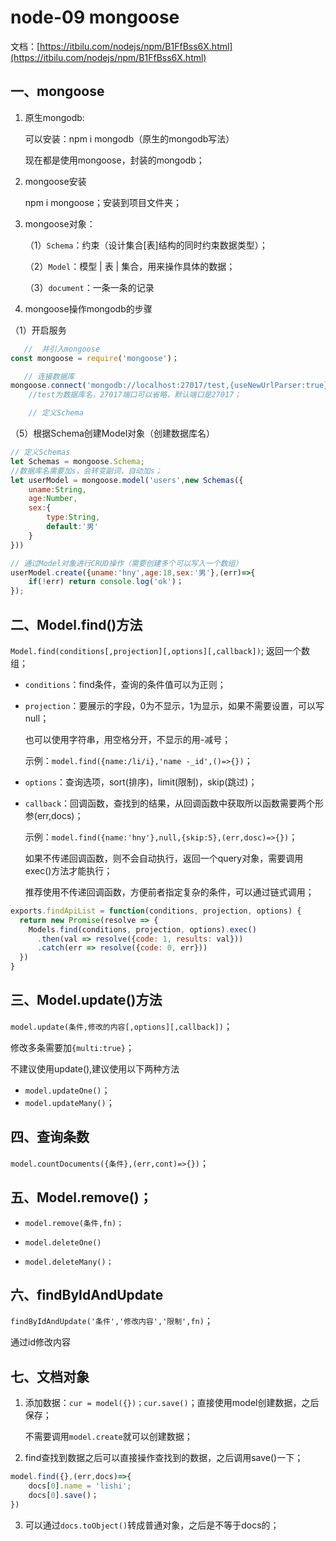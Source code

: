 # node-09 mongoose

文档：[https://itbilu.com/nodejs/npm/B1FfBss6X.html](https://itbilu.com/nodejs/npm/B1FfBss6X.html)

## 一、mongoose
1. 原生mongodb:

   可以安装：npm i mongodb（原生的mongodb写法）

   现在都是使用mongoose，封装的mongodb；

2. mongoose安装

   npm i mongoose；安装到项目文件夹；

3. mongoose对象：

   （1）`Schema`：约束（设计集合[表]结构的同时约束数据类型）；

   （2）`Model`：模型 | 表 | 集合，用来操作具体的数据；

   （3）`document`：一条一条的记录

4. mongoose操作mongodb的步骤

（1）开启服务
```js
   //  并引入mongoose
const mongoose = require('mongoose')；

   // 连接数据库
mongoose.connect('mongodb://localhost:27017/test,{useNewUrlParser:true})；
    //test为数据库名，27017端口可以省略，默认端口是27017；

    // 定义Schema

```
（5）根据Schema创建Model对象（创建数据库名）
```js
// 定义Schemas
let Schemas = mongoose.Schema;
//数据库名需要加s，会转变副词，自动加s；
let userModel = mongoose.model('users',new Schemas({
    uname:String,
    age:Number,
    sex:{
        type:String,
        default:'男'
    }
}))

// 通过Model对象进行CRUD操作（需要创建多个可以写入一个数组）
userModel.create({uname:'hny',age:18,sex:'男'},(err)=>{
    if(!err) return console.log('ok')；
});
```



## 二、Model.find()方法

`Model.find(conditions[,projection][,options][,callback])`;  返回一个数组；

* `conditions`：find条件，查询的条件值可以为正则；

* `projection`：要展示的字段，0为不显示，1为显示，如果不需要设置，可以写null；

  也可以使用字符串，用空格分开，不显示的用-减号；

  示例：`model.find({name:/li/i},'name -_id',()=>{})`；

* `options`：查询选项，sort(排序)，limit(限制)，skip(跳过)；

* `callback`：回调函数，查找到的结果，从回调函数中获取所以函数需要两个形参(err,docs)；

  示例：`model.find({name:'hny'},null,{skip:5},(err,dosc)=>{})`；


  如果不传递回调函数，则不会自动执行，返回一个query对象，需要调用exec()方法才能执行；

  推荐使用不传递回调函数，方便前者指定复杂的条件，可以通过链式调用；

```js
exports.findApiList = function(conditions, projection, options) {
  return new Promise(resolve => {
    Models.find(conditions, projection, options).exec()
      .then(val => resolve({code: 1, results: val}))
      .catch(err => resolve({code: 0, err}))
  })
}
```





## 三、Model.update()方法

`model.update(条件,修改的内容[,options][,callback])`；

修改多条需要加`{multi:true}`；

不建议使用update(),建议使用以下两种方法

* `model.updateOne()`；
* `model.updateMany()`；



## 四、查询条数

`model.countDocuments({条件},(err,cont)=>{})`；



## 五、Model.remove()；

* `model.remove(条件,fn)；`

* `model.deleteOne()`

* `model.deleteMany()；`



## 六、findByIdAndUpdate

`findByIdAndUpdate('条件','修改内容','限制',fn)`；

通过id修改内容



## 七、文档对象

1. 添加数据：`cur = model({})；cur.save()`；直接使用model创建数据，之后保存；

   不需要调用`model.create`就可以创建数据；

2. find查找到数据之后可以直接操作查找到的数据，之后调用save()一下；

```js
model.find({},(err,docs)=>{
    docs[0].name = 'lishi';
    docs[0].save()；
})
```
3. 可以通过`docs.toObject()`转成普通对象，之后是不等于docs的；


